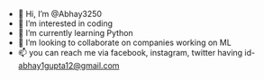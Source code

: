 - 👋 Hi, I’m @Abhay3250
- 👀 I’m interested in coding
- 🌱 I’m currently learning Python
- 💞️ I’m looking to collaborate on companies working on ML
- 📫 you can reach me via facebook, instagram, twitter having id- abhay1gupta12@gmail.com

<!---
Abhay3250/Abhay3250 is a ✨ special ✨ repository because its `README.md` (this file) appears on your GitHub profile.
You can click the Preview link to take a look at your changes.
--->
